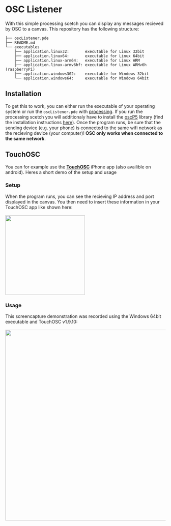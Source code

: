 # OSC Listener

With this simple processing scetch you can display any messages recieved by OSC to a canvas. This repository has the following structure:

```
├── oscListener.pde 
├── README.md 
└── executables
    ├── application.linux32:       executable for Linux 32bit
    ├── application.linux64:       executable for Linux 64bit
    ├── application.linux-arm64:   executable for Linux ARM
    ├── application.linux-armv6hf: executable for Linux ARMv6h (raspberryPi)
    ├── application.windows302:    executable for Windows 32bit
    └── application.windows64:     executable for Windows 64bit
```


## Installation

To get this to work, you can either run the executable of your operating system or run the `oscListener.pde` with [processing](https://processing.org/). If you run the processing scetch you will additionaly have to install the [oscP5](https://github.com/sojamo/oscp5) library (find the installation instructions [here](http://www.sojamo.de/libraries/oscP5/#installation)). Once the program runs, be sure that the sending device (e.g. your phone) is connected to the same wifi network as the recieving device (your computer)! **OSC only works when connected to the same network**.

## TouchOSC

You can for example use the [**TouchOSC**](https://itunes.apple.com/us/app/touchosc/id288120394) iPhone app (also availible on android). Heres a short demo of the setup and usage

### Setup
When the program runs, you can see the recieving IP address and port displayed in the canvas. You then need to insert these information in your TouchOSC app like shown here:<br><br>
<img width="250px" src="https://user-images.githubusercontent.com/44790691/54867559-c7d11880-4d81-11e9-9a8b-80d7cb0fdce2.gif">

### Usage
This screencapture demonstration was recorded using the Windows 64bit executable and TouchOSC v1.9.10:<br><br>
<img width="600px" src="https://user-images.githubusercontent.com/44790691/54867304-129d6100-4d7f-11e9-9892-c5daefa10a08.gif">


